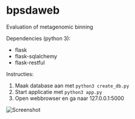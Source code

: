 # bpsdaweb
Evaluation of metagenomic binning

Dependencies (python 3):  
* flask
* flask-sqlalchemy
* flask-restful

Instructies:  
1. Maak database aan met `python3 create_db.py`  
2. Start applicatie met `python3 app.py`  
3. Open webbrowser en ga naar 127.0.0.1:5000  

![Screenshot](/../screenshots/website.png?raw=true)
